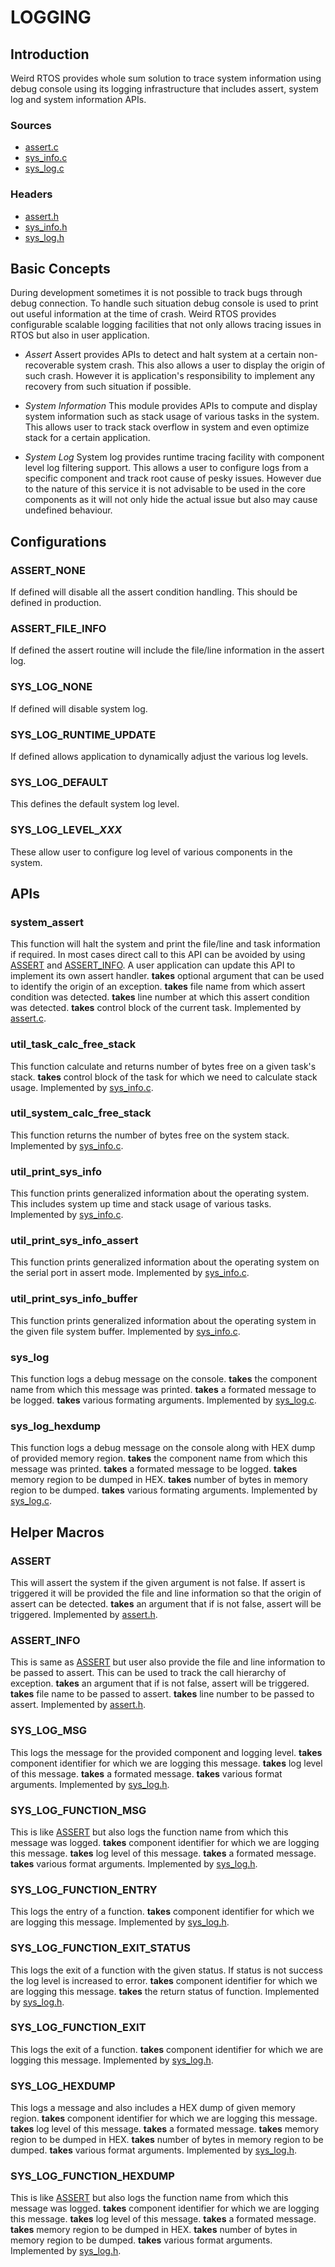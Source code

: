 LOGGING
=======
## Introduction
Weird RTOS provides whole sum solution to trace system information using debug console using its logging infrastructure that includes assert, system log and system information APIs.

### Sources
- [assert.c](../../rtos/kernel/assert.c)
- [sys_info.c](../../rtos/kernel/sys_info.c)
- [sys_log.c](../../rtos/utils/sys_log.c)

### Headers
- [assert.h](../../rtos/kernel/assert.h)
- [sys_info.h](../../rtos/kernel/sys_info.h)
- [sys_log.h](../../rtos/utils/sys_log.h)

## Basic Concepts
During development sometimes it is not possible to track bugs through debug connection. To handle such situation debug console is used to print out useful information at the time of crash. Weird RTOS provides configurable scalable logging facilities that not only allows tracing issues in RTOS but also in user application.

- *Assert*
Assert provides APIs to detect and halt system at a certain non-recoverable system crash. This also allows a user to display the origin of such crash. However it is application's responsibility to implement any recovery from such situation if possible.

- *System Information*
This module provides APIs to compute and display system information such as stack usage of various tasks in the system. This allows user to track stack overflow in system and even optimize stack for a certain application.

- *System Log*
System log provides runtime tracing facility with component level log filtering support. This allows a user to configure logs from a specific component and track root cause of pesky issues. However due to the nature of this service it is not advisable to be used in the core components as it will not only hide the actual issue but also may cause undefined behaviour.

## Configurations
### ASSERT\_NONE
If defined will disable all the assert condition handling. This should be defined in production.

### ASSERT\_FILE\_INFO
If defined the assert routine will include the file/line information in the assert log.

### SYS\_LOG\_NONE
If defined will disable system log. 

### SYS\_LOG\_RUNTIME\_UPDATE
If defined allows application to dynamically adjust the various log levels.

### SYS\_LOG\_DEFAULT
This defines the default system log level.

### SYS\_LOG\_LEVEL\_*XXX*
These allow user to configure log level of various components in the system.

## APIs
### system\_assert
This function will halt the system and print the file/line and task information if required. In most cases direct call to this API can be avoided by using [ASSERT](LOGGING.md#ASSERT) and [ASSERT\_INFO](LOGGING.md#ASSERT_INFO). A user application can update this API to implement its own assert handler.
**takes** optional argument that can be used to identify the origin of an exception.
**takes** file name from which assert condition was detected.
**takes** line number at which this assert condition was detected.
**takes** control block of the current task.
Implemented by [assert.c](../../rtos/kernel/assert.c).

### util\_task\_calc\_free\_stack
This function calculate and returns number of bytes free on a given task's stack.
**takes** control block of the task for which we need to calculate stack usage.
Implemented by [sys_info.c](../../rtos/kernel/sys_info.c).

### util\_system\_calc\_free\_stack
This function returns the number of bytes free on the system stack.
Implemented by [sys_info.c](../../rtos/kernel/sys_info.c).

### util\_print\_sys\_info
This function prints generalized information about the operating system. This includes system up time and stack usage of various tasks.
Implemented by [sys_info.c](../../rtos/kernel/sys_info.c).

### util\_print\_sys\_info\_assert
This function prints generalized information about the operating system on the serial port in assert mode.
Implemented by [sys_info.c](../../rtos/kernel/sys_info.c).

### util\_print\_sys\_info\_buffer
This function prints generalized information about the operating system in the given file system buffer.
Implemented by [sys_info.c](../../rtos/kernel/sys_info.c).

### sys\_log
This function logs a debug message on the console.
**takes** the component name from which this message was printed.
**takes** a formated message to be logged.
**takes** various formating arguments.
Implemented by [sys_log.c](../../rtos/utils/sys_log.c).

### sys\_log\_hexdump
This function logs a debug message on the console along with HEX dump of provided memory region.
**takes** the component name from which this message was printed.
**takes** a formated message to be logged.
**takes** memory region to be dumped in HEX.
**takes** number of bytes in memory region to be dumped.
**takes** various formating arguments.
Implemented by [sys_log.c](../../rtos/utils/sys_log.c).

## Helper Macros
### ASSERT
This will assert the system if the given argument is not false. If assert is triggered it will be provided the file and line information so that the origin of assert can be detected.
**takes** an argument that if is not false, assert will be triggered.
Implemented by [assert.h](../../rtos/kernel/assert.h).

### ASSERT\_INFO
This is same as [ASSERT](LOGGING.md#ASSERT) but user also provide the file and line information to be passed to assert. This can be used to track the call hierarchy of exception.
**takes** an argument that if is not false, assert will be triggered.
**takes** file name to be passed to assert.
**takes** line number to be passed to assert.
Implemented by [assert.h](../../rtos/kernel/assert.h).

### SYS\_LOG\_MSG
This logs the message for the provided component and logging level.
**takes** component identifier for which we are logging this message.
**takes** log level of this message.
**takes** a formated message.
**takes** various format arguments.
Implemented by [sys_log.h](../../rtos/utils/sys_log.h).

### SYS\_LOG\_FUNCTION\_MSG
This is like [ASSERT](LOGGING.md#SYS_LOG_MSG) but also logs the function name from which this message was logged.
**takes** component identifier for which we are logging this message.
**takes** log level of this message.
**takes** a formated message.
**takes** various format arguments.
Implemented by [sys_log.h](../../rtos/utils/sys_log.h).

### SYS\_LOG\_FUNCTION\_ENTRY
This logs the entry of a function.
**takes** component identifier for which we are logging this message.
Implemented by [sys_log.h](../../rtos/utils/sys_log.h).

### SYS\_LOG\_FUNCTION\_EXIT\_STATUS
This logs the exit of a function with the given status. If status is not success the log level is increased to error.
**takes** component identifier for which we are logging this message.
**takes** the return status of function.
Implemented by [sys_log.h](../../rtos/utils/sys_log.h).

### SYS\_LOG\_FUNCTION\_EXIT
This logs the exit of a function.
**takes** component identifier for which we are logging this message.
Implemented by [sys_log.h](../../rtos/utils/sys_log.h).

### SYS\_LOG\_HEXDUMP
This logs a message and also includes a HEX dump of given memory region.
**takes** component identifier for which we are logging this message.
**takes** log level of this message.
**takes** a formated message.
**takes** memory region to be dumped in HEX.
**takes** number of bytes in memory region to be dumped.
**takes** various format arguments.
Implemented by [sys_log.h](../../rtos/utils/sys_log.h).

### SYS\_LOG\_FUNCTION\_HEXDUMP
This is like [ASSERT](LOGGING.md#SYS_LOG_HEXDUMP) but also logs the function name from which this message was logged.
**takes** component identifier for which we are logging this message.
**takes** log level of this message.
**takes** a formated message.
**takes** memory region to be dumped in HEX.
**takes** number of bytes in memory region to be dumped.
**takes** various format arguments.
Implemented by [sys_log.h](../../rtos/utils/sys_log.h).